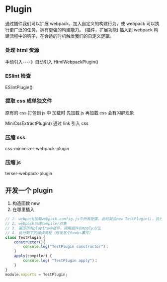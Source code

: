 # Plugin

通过插件我们可以扩展 webpack，加入自定义的构建行为，使 webpack 可以执行更广泛的任务，拥有更强的构建能力。 (插件，扩展功能)
插入到 webpack 构建流程中的钩子，在合适的时机触发我们的自定义逻辑。

### 处理 html 资源

手动引入----》自动引入
HtmlWebpackPlugin()

### ESlint 检查

ESlintPlugin()

### 提取 css 成单独文件

原有的 css 打包到 js 中 加载时 先加载 js 再加载 css 会有闪屏现象

MiniCssExtractPlugin() 通过 link 引入 css

### 压缩 css

css-minimizer-webpack-plugin

### 压缩 js

terser-webpack-plugin

## 开发一个 plugin

1. 构造函数 new
2. 在哪里插入

```js
// 1. webpack加载webpack.config.js中所有配置，此时就会new TestPlugin()，执行插件的 constructor
// 2. webpack创建compiler对象
// 3. 遍历所有plupins中插件，调用插件的apply方法
// 4. 执行剩下的编译流程（触发各个hooks事件）
class TestPlugin {
    constructor(){
        console.log("TestPlugin constructor")；
    }
    apply(compiler) {
        console.log( "TestPlugin apply")；
    }
}
module.exports = TestPlugin;
```
